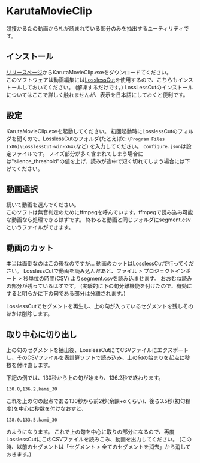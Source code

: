 # KarutaMovieClip

競技かるたの動画から札が読まれている部分のみを抽出するユーティリティです。


## インストール
[リリースページ](https://github.com/kamomemew/KarutaMovieClip/releases)からKarutaMovieClip.exeをダウンロードてください。<br>
このソフトウェアは動画編集には[LosslessCut](https://github.com/mifi/lossless-cut/)を使用するので、こちらもインストールしておいてください。
(解凍するだけです。)
LossLessCutのインストールについてはここで詳しく触れませんが、表示を日本語にしておくと便利です。


## 設定
KarutaMovieClip.exeを起動してください。
初回起動時にLosslessCutのフォルダを聞くので、LosslessCutのフォルダ(たとえば`C:\Program Files (x86)\LosslessCut-win-x64\`など)
を入力してください。
`configure.json`は設定ファイルです。
ノイズ部分が多く含まれてしまう場合には"silence_threshold"の値を上げ、読みが途中で短く切れてしまう場合には下げてください。

## 動画選択
続いて動画を選んでください。<br>
このソフトは無音判定のためにffmpegを呼んでいます。ffmpegで読み込み可能な動画なら処理できるはずです。
終わると動画と同じフォルダにsegment.csvというファイルができます。


## 動画のカット
本当は面倒なのはこの後なのですが…
動画のカットはLosslessCutで行ってください。
LosslessCutで動画を読み込んだあと、ファイル > プロジェクトインポート > 秒単位の時間(CSV) よりsegment.csvを読み込ませます。
おおむね読みの部分が残っているはずです。
(実験的に下の句分離機能を付けたので、有効にすると明らかに下の句である部分は分離されます。)

LosslessCutでセグメントを再生し、上の句が入っているセグメントを残しそのほかは削除します。

## 取り中心に切り出し
上の句のセグメントを抽出後、LosslessCutにてCSVファイルにエクスポートし、そのCSVファイルを表計算ソフトで読み込み、上の句の始まりを起点に秒数を付け直します。

下記の例では、130秒から上の句が始まり、136.2秒で終わります。
```csv
130.0,136.2,kami_30
```

これを上の句の起点である130秒から前2秒(余韻+αくらい)、後ろ3.5秒(初句程度)を中心に秒数を付けなおすと、
```csv
128.0,133.5,kami_30
```
のようになります。
これで上の句を中心に取りの部分になるので、再度LosslessCutにこのCSVファイルを読みこみ、動画を出力してください。
(この時、以前のセグメントは「セグメント > 全てのセグメントを消去」から消しておきます。)
